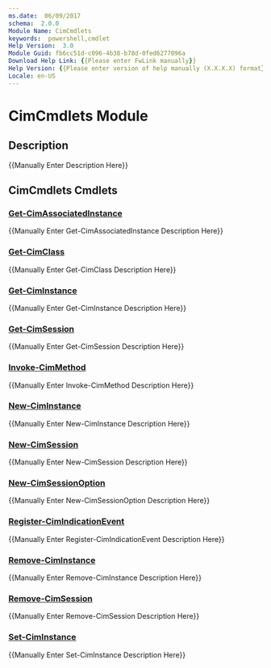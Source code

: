 ```yaml
---
ms.date:  06/09/2017
schema:  2.0.0
Module Name: CimCmdlets
keywords:  powershell,cmdlet
Help Version:  3.0
Module Guid: fb6cc51d-c096-4b38-b78d-0fed6277096a
Download Help Link: {{Please enter FwLink manually}}
Help Version: {{Please enter version of help manually (X.X.X.X) format}}
Locale: en-US
---
```


# CimCmdlets Module
## Description
{{Manually Enter Description Here}}

## CimCmdlets Cmdlets
### [Get-CimAssociatedInstance](Get-CimAssociatedInstance.md)
{{Manually Enter Get-CimAssociatedInstance Description Here}}

### [Get-CimClass](Get-CimClass.md)
{{Manually Enter Get-CimClass Description Here}}

### [Get-CimInstance](Get-CimInstance.md)
{{Manually Enter Get-CimInstance Description Here}}

### [Get-CimSession](Get-CimSession.md)
{{Manually Enter Get-CimSession Description Here}}

### [Invoke-CimMethod](Invoke-CimMethod.md)
{{Manually Enter Invoke-CimMethod Description Here}}

### [New-CimInstance](New-CimInstance.md)
{{Manually Enter New-CimInstance Description Here}}

### [New-CimSession](New-CimSession.md)
{{Manually Enter New-CimSession Description Here}}

### [New-CimSessionOption](New-CimSessionOption.md)
{{Manually Enter New-CimSessionOption Description Here}}

### [Register-CimIndicationEvent](Register-CimIndicationEvent.md)
{{Manually Enter Register-CimIndicationEvent Description Here}}

### [Remove-CimInstance](Remove-CimInstance.md)
{{Manually Enter Remove-CimInstance Description Here}}

### [Remove-CimSession](Remove-CimSession.md)
{{Manually Enter Remove-CimSession Description Here}}

### [Set-CimInstance](Set-CimInstance.md)
{{Manually Enter Set-CimInstance Description Here}}
